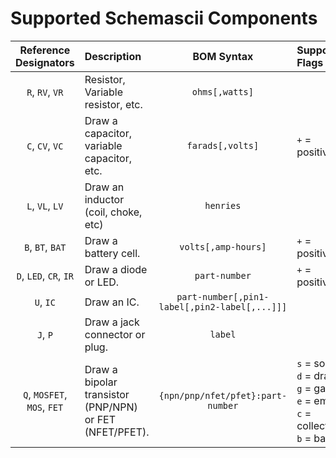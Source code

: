 # Supported Schemascii Components

<!--
AUTOMATICALLY GENERATED FILE!
DO NOT EDIT!
Instead, edit schemascii/components_render.py and run scripts/cdoc.py to re-generate this file.
-->

| Reference Designators | Description | BOM Syntax | Supported Flags |
|:--:|:--|:--:|:--|
| `R`, `RV`, `VR` | Resistor, Variable resistor, etc. | `ohms[,watts]` |  |
| `C`, `CV`, `VC` | Draw a capacitor, variable capacitor, etc. | `farads[,volts]` | `+` = positive |
| `L`, `VL`, `LV` | Draw an inductor (coil, choke, etc) | `henries` |  |
| `B`, `BT`, `BAT` | Draw a battery cell. | `volts[,amp-hours]` | `+` = positive |
| `D`, `LED`, `CR`, `IR` | Draw a diode or LED. | `part-number` | `+` = positive |
| `U`, `IC` | Draw an IC. | `part-number[,pin1-label[,pin2-label[,...]]]` |  |
| `J`, `P` | Draw a jack connector or plug. | `label` |  |
| `Q`, `MOSFET`, `MOS`, `FET` | Draw a bipolar transistor (PNP/NPN) or FET (NFET/PFET). | `{npn/pnp/nfet/pfet}:part-number` | `s` = source<br>`d` = drain<br>`g` = gate<br>`e` = emitter<br>`c` = collector<br>`b` = base |
